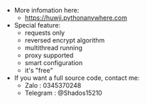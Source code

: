 * More infomation here:
  - https://huwji.pythonanywhere.com
* Special feature:
  - requests only
  - reversed encrypt algorithm
  - multithread running
  - proxy supported
  - smart configuration
  - it's "free"
* If you want a full source code, contact me:
  - Zalo : 0345370248
  - Telegram : @Shados15210
